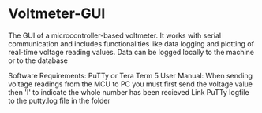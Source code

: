 # Voltmeter-GUI
The GUI of a microcontroller-based voltmeter. It works with serial communication and includes functionalities like data logging and plotting of real-time voltage reading values. Data can be logged locally to the machine or to the database

Software Requirements:
PuTTy or Tera Term 5
User Manual:
When sending voltage readings from the MCU to PC you must first send the voltage value then 'I' to indicate the whole number has been recieved
Link PuTTy logfile to the putty.log file in the folder

